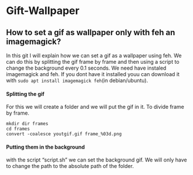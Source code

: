 # Gift-Wallpaper
## How to set a gif as wallpaper only with feh an imagemagick?

In this git I will explain how we can set a gif as a wallpaper using feh. We can do this by splitting the gif frame by frame and then using a script to change the background every 0.1 seconds.
We need have instaled imagemagick and feh. If you dont have it installed youu can download it with ```sudo apt install imagemagick feh```(in debian/ubuntu).

#### Splitting the gif
For this we will create a folder and we will put the gif in it. To divide frame by frame.
```
mkdir dir frames
cd frames 
convert -coalesce youtgif.gif frame_%03d.png
```

#### Putting them in the background
with the script “script.sh” we can set the background gif. We will only have to change the path to the absolute path of the folder. 


